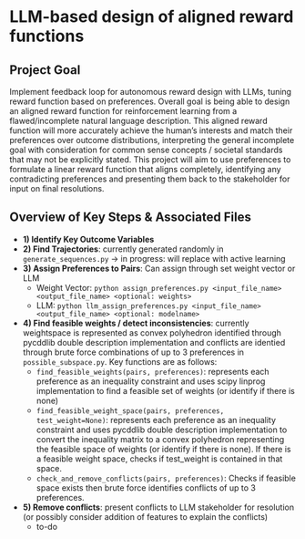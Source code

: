 #  LLM-based design of aligned reward functions
## Project Goal
Implement feedback loop for autonomous reward design with LLMs, tuning reward function based on preferences. Overall goal is being able to design an aligned reward function for reinforcement learning from a flawed/incomplete natural language description. This aligned reward function will more accurately achieve the human’s interests and match their preferences over outcome distributions, interpreting the general incomplete goal with consideration for common sense concepts / societal standards that may not be explicitly stated. This project will aim to use preferences to formulate a linear reward function that aligns completely, identifying any contradicting preferences and presenting them back to the stakeholder for input on final resolutions.

## Overview of Key Steps & Associated Files
- **1) Identify Key Outcome Variables**
- **2) Find Trajectories**: currently generated randomly in `generate_sequences.py` -> in progress: will replace with active learning
- **3) Assign Preferences to Pairs**: Can assign through set weight vector or LLM
  - Weight Vector: `python assign_preferences.py <input_file_name> <output_file_name> <optional: weights>`
  - LLM: `python llm_assign_preferences.py <input_file_name> <output_file_name> <optional: modelname>`
- **4) Find feasible weights / detect inconsistencies**: currently weightspace is represented as convex polyhedron identified through pycddlib double description implementation and conflicts are identied through brute force combinations of up to 3 preferences in `possible_subspace.py`. Key functions are as follows:
  - `find_feasible_weights(pairs, preferences)`: represents each preference as an inequality constraint and uses scipy linprog implementation to find a feasible set of weights (or identify if there is none)
  - `find_feasible_weight_space(pairs, preferences, test_weight=None)`: represents each preference as an inequality constraint and uses pycddlib double description implementation to convert the inequality matrix to a convex polyhedron representing the feasible space of weights (or identify if there is none). If there is a feasible weight space, checks if test_weight is contained in that space.
  - `check_and_remove_conflicts(pairs, preferences)`: Checks if feasible space exists then brute force identifies conflicts of up to 3 preferences.
- **5) Remove conflicts**: present conflicts to LLM stakeholder for resolution (or possibly consider addition of features to explain the conflicts)
  - to-do
